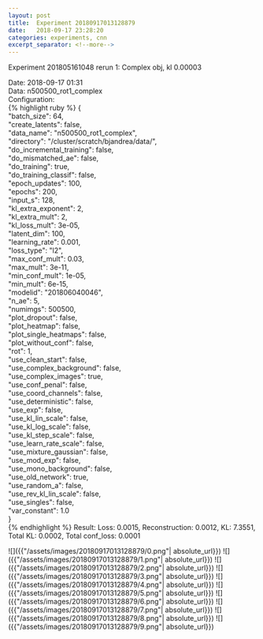 ```yaml
---
layout: post
title:  Experiment 20180917013128879
date:   2018-09-17 23:28:20
categories: experiments, cnn
excerpt_separator: <!--more-->
---
```

Experiment 201805161048 rerun 1: Complex obj, kl 0.00003  

 <!--more-->
Date: 2018-09-17 01:31  
Data: n500500_rot1_complex  
Configuration:   
{% highlight ruby %}
{  
    "batch_size": 64,   
    "create_latents": false,   
    "data_name": "n500500_rot1_complex",   
    "directory": "/cluster/scratch/bjandrea/data/",   
    "do_incremental_training": false,   
    "do_mismatched_ae": false,   
    "do_training": true,   
    "do_training_classif": false,   
    "epoch_updates": 100,   
    "epochs": 200,   
    "input_s": 128,   
    "kl_extra_exponent": 2,   
    "kl_extra_mult": 2,   
    "kl_loss_mult": 3e-05,   
    "latent_dim": 100,   
    "learning_rate": 0.001,   
    "loss_type": "l2",   
    "max_conf_mult": 0.03,   
    "max_mult": 3e-11,   
    "min_conf_mult": 1e-05,   
    "min_mult": 6e-15,   
    "modelid": "201806040046",   
    "n_ae": 5,   
    "numimgs": 500500,   
    "plot_dropout": false,   
    "plot_heatmap": false,   
    "plot_single_heatmaps": false,   
    "plot_without_conf": false,   
    "rot": 1,   
    "use_clean_start": false,   
    "use_complex_background": false,   
    "use_complex_images": true,   
    "use_conf_penal": false,   
    "use_coord_channels": false,   
    "use_deterministic": false,   
    "use_exp": false,   
    "use_kl_lin_scale": false,   
    "use_kl_log_scale": false,   
    "use_kl_step_scale": false,   
    "use_learn_rate_scale": false,   
    "use_mixture_gaussian": false,   
    "use_mod_exp": false,   
    "use_mono_background": false,   
    "use_old_network": true,   
    "use_random_a": false,   
    "use_rev_kl_lin_scale": false,   
    "use_singles": false,   
    "var_constant": 1.0  
}  
{% endhighlight %}
Result: Loss: 0.0015, Reconstruction: 0.0012, KL: 7.3551, Total KL: 0.0002,  Total conf_loss: 0.0001  

![]({{"/assets/images/20180917013128879/0.png"| absolute_url}})
![]({{"/assets/images/20180917013128879/1.png"| absolute_url}})
![]({{"/assets/images/20180917013128879/2.png"| absolute_url}})
![]({{"/assets/images/20180917013128879/3.png"| absolute_url}})
![]({{"/assets/images/20180917013128879/4.png"| absolute_url}})
![]({{"/assets/images/20180917013128879/5.png"| absolute_url}})
![]({{"/assets/images/20180917013128879/6.png"| absolute_url}})
![]({{"/assets/images/20180917013128879/7.png"| absolute_url}})
![]({{"/assets/images/20180917013128879/8.png"| absolute_url}})
![]({{"/assets/images/20180917013128879/9.png"| absolute_url}})
